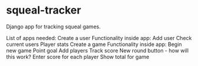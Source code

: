 # squeal-tracker
Django app for tracking squeal games. 

List of apps needed:
  Create a user
    Functionality inside app:
      Add user
      Check current users
      Player stats
  Create a game
    Functionality inside app:
      Begin new game
        Point goal
        Add players
      Track score
        New round button - how will this work?
        Enter score for each player
        Show total for game
        
  
